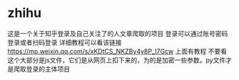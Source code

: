 # zhihu
这是一个关于知乎登录及自己关注了的人文章爬取的项目
登录可以通过账号密码登录或者扫码登录
详细教程可以看该链接 https://mp.weixin.qq.com/s/xKDtCS_NKZBy4y8P_I7Gcw 上面有教程
不要看这个大部分是js文件，它们是从网页上扣下来的，为的是加密一些参数。py文件才是爬取登录的主体项目
